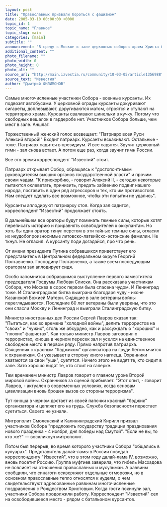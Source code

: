 ```yaml
---
layout: post
title: "Православных призвали бороться с фашизмом"
date: 2005-03-10 00:00:00 +0000
topic_id: 1
topic_name: "Главное"
topic_slug: main
categories: [main]
subtitle: ""
announcement: "В среду в Москве в зале церковных соборов храма Христа Спасителя состоялось торжественное открытие IX Всемирного русского народного собора. Перед собравшимися выступили патриарх всея Руси Алексий II, министр иностранных дел России Сергей Лавров и вице-спикер Госдумы Любовь Слиска."
additional_content: ""
photo_filename: ""
photo_width: 0
photo_height: 0
photo_alt: ""
source_url: "http://main.izvestia.ru/community/10-03-05/article1356988"
source_text: "Известия"
author: "Дмитрий ФИЛИМОНОВ"
---
```

Самые многочисленные участники Собора - военные курсанты. Их подвозят автобусами. У церковной ограды курсанты докуривают сигареты, доплевывают, доругиваются матом, строятся и ступают на территорию храма. Курсанты сваливают шинельки в кучку. Потому что свободных вешалок в гардеробе нет. Участников Собора больше, чем мест в зале. Аншлаг.

Торжественный женский голос возвещает: "Патриарх всея Руси Алексий второй!" Входит патриарх. Курсанты вскакивают. Остальные - тоже. Патриарх садится в президиум. И все садятся. Звучит церковный гимн - зал снова встает. А потом еще раз, когда звучит гимн России.

Все это время корреспондент "Известий" стоит.

Патриарх открывает Собор, обращаясь к "достопочтимым руководителям высших органов государственной власти" и прочим своим чадам. "К прискорбию, - говорит Алексий II, - сегодня некоторые пытаются оклеветать, принизить, предать забвению подвиг нашего народа, поставить в один ряд агрессоров и тех, кто им противостоял. Hам следует сделать все возможное, чтобы эти попытки не удались".

Курсанты аплодируют патриарху стоя. Когда зал садится, корреспондент "Известий" продолжает стоять.

В дальнейшем все ораторы будут поминать темные силы, которые хотят переписать историю и приравнять освободителей к оккупантам. Но хоть бы один оратор ткнул перстом в эти тайные темные силы, огласил их неудобопроизносимые литовско-латвийско-эстонские фамилии. Не ткнул. Не огласил. А курсанту поди догадайся, про что речь.

От имени президента Путина собравшихся приветствует его представитель в Центральном федеральном округе Георгий Полтавченко. Господину Полтавченко, а также всем последующим ораторам зал аплодирует сидя.

Особо запомнится собравшимся выступление первого заместителя председателя Госдумы Любови Слиски. Она рассказала участникам Собора, что Москва в сорок первом была спасена чудом. И Ленинград тоже. И Сталинградская битва выиграна благодаря чуду - иконе Казанской Божией Матери. Сидящие в зале ветераны войны переглядываются. Последние 60 лет ветераны были уверены, что это они спасли Москву и Ленинград и выиграли Сталинградскую битву.

Министр иностранных дел России Сергей Лавров сказал так: "Пытаться, как во времена "холодной войны", делить террористов на "своих" и "чужих", столь же абсурдно, как и рассуждать о "хороших" и "плохих" фашистах". Как только министр Лавров заговорил о террористах, юноша в черном пересек зал и уселся на единственное свободное место в первом ряду. Прямо напротив патриарха. Священник с красным "бэджиком" организатора на груди бегом мчится к охранникам. Он указывает в сторону юного наглеца. Охранники хватаются за свои "уши", суетятся. Ничего этого не видят те, кто сидит в зале. Зато хорошо видят те, кто стоит на галерке.

Тем временем министр Лавров говорит о главном уроке Второй мировой войны. Охранников за сценой прибывает. "Этот опыт, - говорит Лавров, - актуален в современных условиях, когда основам цивилизации вновь брошен вызов со стороны терроризма".

Тут юноша в черном достает из своей папочки красный "бэджик" организатора и цепляет его на грудь. Служба безопасности перестает суетиться. Своего не узнали.

Митрополит Смоленский и Калининградский Кирилл призвал участников Собора "предложить государству традиции празднования нового праздника - 4 ноября, дня победы над Смутой". "Если не вы, то кто же?" &mdash; воскликнул митрополит.

Потом был перерыв, во время которого участники Собора "общались в кулуарах". Представитель далай-ламы в России поведал корреспонденту "Известий", что в этом году далай-лама IV, возможно, вновь посетит Россию. Группа муфтиев заверила, что гибель Масхадова не повлияет на отношения православных и мусульман. А раввины сообщили, что синагоги оскверняют отдельные отморозки, но в основном православные тепло относятся к иудеям, о чем свидетельствуют адресованные раввинам многочисленные поздравления с Рождеством Христовым. Когда гости покинули зал, участники Собора продолжили работу. Корреспондент "Известий" сел на освободившееся место - рядом с батальоном курсантов.
